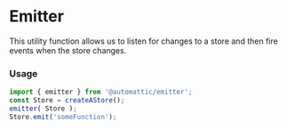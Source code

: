 # Emitter

This utility function allows us to listen for changes to a store and then fire events when the store changes.

### Usage

```js
import { emitter } from '@automattic/emitter';
const Store = createAStore();
emitter( Store );
Store.emit('someFunction');
```
